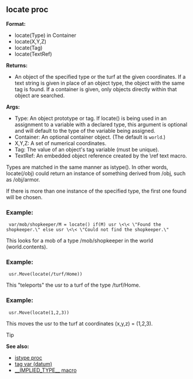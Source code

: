 ## locate proc

**Format:**
+   locate(Type) in Container
+   locate(X,Y,Z)
+   locate(Tag)
+   locate(TextRef)
<!-- -->
**Returns:**
+   An object of the specified type or the turf at the given
    coordinates. If a text string is given in place of an object type,
    the object with the same tag is found. If a container is given, only
    objects directly within that object are searched.
<!-- -->
**Args:**
+   Type: An object prototype or tag. If locate() is being used in an
    assignment to a variable with a declared type, this argument is
    optional and will default to the type of the variable being
    assigned.
+   Container: An optional container object. (The default is `world`.)
+   X,Y,Z: A set of numerical coordinates.
+   Tag: The value of an object\'s tag variable (must be unique).
+   TextRef: An embedded object reference created by the \\ref text
    macro.


Types are matched in the same manner as istype(). In other
words, locate(/obj) could return an instance of something derived from
/obj, such as /obj/armor. 

If there is more than one instance of
the specified type, the first one found will be chosen.
### Example:

```
 var/mob/shopkeeper/M = locate() if(M) usr \<\< \"Found the
shopkeeper.\" else usr \<\< \"Could not find the shopkeeper.\"

```
 

This looks for a mob of a type /mob/shopkeeper in
the world (world.contents).
### Example:

```
 usr.Move(locate(/turf/Home)) 
```
 

This
\"teleports\" the usr to a turf of the type /turf/Home.
### Example:

```
 usr.Move(locate(1,2,3)) 
```
 

This moves the
usr to the turf at coordinates (x,y,z) = (1,2,3).

> [!TIP] 
> **See also:**
> +   [istype proc](/ref/proc/istype.md) 
> +   [tag var (datum)](/ref/datum/var/tag.md) 
> +   [\_\_IMPLIED_TYPE\_\_ macro](/ref/DM/preprocessor/__IMPLIED_TYPE__.md) <!-- -->